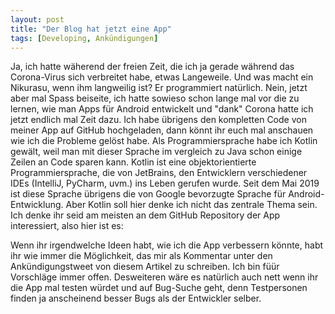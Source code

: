 ```yaml
---
layout: post
title: "Der Blog hat jetzt eine App"
tags: [Developing, Ankündigungen]
---
```


Ja, ich hatte w&auml;herend der freien Zeit, die ich ja gerade während das Corona-Virus sich verbreitet habe, etwas Langeweile. Und was macht ein Nikurasu, wenn ihm langweilig ist? Er programmiert natürlich. Nein, jetzt aber mal Spass beiseite, ich hatte sowieso schon lange mal vor die zu lernen, wie man Apps für Android entwickelt und "dank" Corona hatte ich jetzt endlich mal Zeit dazu.<!--more-->
Ich habe &uuml;brigens den kompletten Code von meiner App auf GitHub hochgeladen, dann könnt ihr euch mal anschauen wie ich die Probleme gel&ouml;st habe. Als Programmiersprache habe ich Kotlin gew&auml;lt, weil man mit dieser Sprache im vergleich zu Java schon einige Zeilen an Code sparen kann. Kotlin ist eine objektorientierte Programmiersprache, die von JetBrains, den Entwicklern verschiedener IDEs (IntelliJ, PyCharm, uvm.)  ins Leben gerufen wurde. Seit dem Mai 2019 ist diese Sprache übrigens die von Google bevorzugte Sprache für Android-Entwicklung.
Aber Kotlin soll hier denke ich nicht das zentrale Thema sein. Ich denke ihr seid am meisten an dem GitHub Repository der App interessiert, also hier ist es:
<div class="github-card" data-github="Nikurasukun/NikuBlogApp" data-width="600" data-height="150" data-theme="default"></div>
<script src="//cdn.jsdelivr.net/github-cards/latest/widget.js"></script>
Wenn ihr irgendwelche Ideen habt, wie ich die App verbessern k&ouml;nnte, habt ihr wie immer die Möglichkeit, das mir als Kommentar unter den Ankündigungstweet von diesem Artikel zu schreiben. Ich bin fü&uuml;r Vorschl&auml;ge immer offen. Desweiteren w&auml;re es nat&uuml;rlich auch nett wenn ihr die App mal testen w&uuml;rdet und auf Bug-Suche geht, denn Testpersonen finden ja anscheinend besser Bugs als der Entwickler selber.
